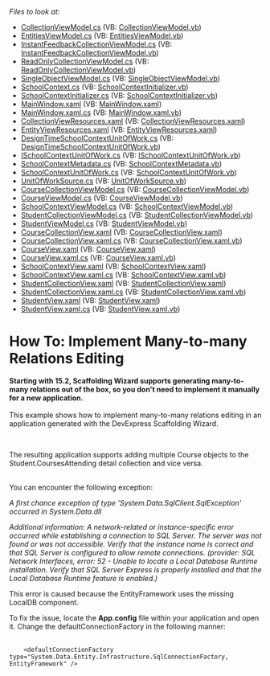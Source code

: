 <!-- default file list -->
*Files to look at*:

* [CollectionViewModel.cs](./CS/Scaffolding.ManyToMany/Common/CollectionViewModel.cs) (VB: [CollectionViewModel.vb](./VB/Scaffolding.ManyToMany/Common/CollectionViewModel.vb))
* [EntitiesViewModel.cs](./CS/Scaffolding.ManyToMany/Common/EntitiesViewModel.cs) (VB: [EntitiesViewModel.vb](./VB/Scaffolding.ManyToMany/Common/EntitiesViewModel.vb))
* [InstantFeedbackCollectionViewModel.cs](./CS/Scaffolding.ManyToMany/Common/InstantFeedbackCollectionViewModel.cs) (VB: [InstantFeedbackCollectionViewModel.vb](./VB/Scaffolding.ManyToMany/Common/InstantFeedbackCollectionViewModel.vb))
* [ReadOnlyCollectionViewModel.cs](./CS/Scaffolding.ManyToMany/Common/ReadOnlyCollectionViewModel.cs) (VB: [ReadOnlyCollectionViewModel.vb](./VB/Scaffolding.ManyToMany/Common/ReadOnlyCollectionViewModel.vb))
* [SingleObjectViewModel.cs](./CS/Scaffolding.ManyToMany/Common/SingleObjectViewModel.cs) (VB: [SingleObjectViewModel.vb](./VB/Scaffolding.ManyToMany/Common/SingleObjectViewModel.vb))
* [SchoolContext.cs](./CS/Scaffolding.ManyToMany/Data/SchoolContext.cs) (VB: [SchoolContextInitializer.vb](./VB/Scaffolding.ManyToMany/Data/SchoolContextInitializer.vb))
* [SchoolContextInitializer.cs](./CS/Scaffolding.ManyToMany/Data/SchoolContextInitializer.cs) (VB: [SchoolContextInitializer.vb](./VB/Scaffolding.ManyToMany/Data/SchoolContextInitializer.vb))
* [MainWindow.xaml](./CS/Scaffolding.ManyToMany/MainWindow.xaml) (VB: [MainWindow.xaml](./VB/Scaffolding.ManyToMany/MainWindow.xaml))
* [MainWindow.xaml.cs](./CS/Scaffolding.ManyToMany/MainWindow.xaml.cs) (VB: [MainWindow.xaml.vb](./VB/Scaffolding.ManyToMany/MainWindow.xaml.vb))
* [CollectionViewResources.xaml](./CS/Scaffolding.ManyToMany/Resources/CollectionViewResources.xaml) (VB: [CollectionViewResources.xaml](./VB/Scaffolding.ManyToMany/Resources/CollectionViewResources.xaml))
* [EntityViewResources.xaml](./CS/Scaffolding.ManyToMany/Resources/EntityViewResources.xaml) (VB: [EntityViewResources.xaml](./VB/Scaffolding.ManyToMany/Resources/EntityViewResources.xaml))
* [DesignTimeSchoolContextUnitOfWork.cs](./CS/Scaffolding.ManyToMany/SchoolContextDataModel/DesignTimeSchoolContextUnitOfWork.cs) (VB: [DesignTimeSchoolContextUnitOfWork.vb](./VB/Scaffolding.ManyToMany/SchoolContextDataModel/DesignTimeSchoolContextUnitOfWork.vb))
* [ISchoolContextUnitOfWork.cs](./CS/Scaffolding.ManyToMany/SchoolContextDataModel/ISchoolContextUnitOfWork.cs) (VB: [ISchoolContextUnitOfWork.vb](./VB/Scaffolding.ManyToMany/SchoolContextDataModel/ISchoolContextUnitOfWork.vb))
* [SchoolContextMetadata.cs](./CS/Scaffolding.ManyToMany/SchoolContextDataModel/SchoolContextMetadata.cs) (VB: [SchoolContextMetadata.vb](./VB/Scaffolding.ManyToMany/SchoolContextDataModel/SchoolContextMetadata.vb))
* [SchoolContextUnitOfWork.cs](./CS/Scaffolding.ManyToMany/SchoolContextDataModel/SchoolContextUnitOfWork.cs) (VB: [SchoolContextUnitOfWork.vb](./VB/Scaffolding.ManyToMany/SchoolContextDataModel/SchoolContextUnitOfWork.vb))
* [UnitOfWorkSource.cs](./CS/Scaffolding.ManyToMany/SchoolContextDataModel/UnitOfWorkSource.cs) (VB: [UnitOfWorkSource.vb](./VB/Scaffolding.ManyToMany/SchoolContextDataModel/UnitOfWorkSource.vb))
* [CourseCollectionViewModel.cs](./CS/Scaffolding.ManyToMany/ViewModels/Course/CourseCollectionViewModel.cs) (VB: [CourseCollectionViewModel.vb](./VB/Scaffolding.ManyToMany/ViewModels/Course/CourseCollectionViewModel.vb))
* [CourseViewModel.cs](./CS/Scaffolding.ManyToMany/ViewModels/Course/CourseViewModel.cs) (VB: [CourseViewModel.vb](./VB/Scaffolding.ManyToMany/ViewModels/Course/CourseViewModel.vb))
* [SchoolContextViewModel.cs](./CS/Scaffolding.ManyToMany/ViewModels/SchoolContextViewModel.cs) (VB: [SchoolContextViewModel.vb](./VB/Scaffolding.ManyToMany/ViewModels/SchoolContextViewModel.vb))
* [StudentCollectionViewModel.cs](./CS/Scaffolding.ManyToMany/ViewModels/Student/StudentCollectionViewModel.cs) (VB: [StudentCollectionViewModel.vb](./VB/Scaffolding.ManyToMany/ViewModels/Student/StudentCollectionViewModel.vb))
* [StudentViewModel.cs](./CS/Scaffolding.ManyToMany/ViewModels/Student/StudentViewModel.cs) (VB: [StudentViewModel.vb](./VB/Scaffolding.ManyToMany/ViewModels/Student/StudentViewModel.vb))
* [CourseCollectionView.xaml](./CS/Scaffolding.ManyToMany/Views/Course/CourseCollectionView.xaml) (VB: [CourseCollectionView.xaml](./VB/Scaffolding.ManyToMany/Views/Course/CourseCollectionView.xaml))
* [CourseCollectionView.xaml.cs](./CS/Scaffolding.ManyToMany/Views/Course/CourseCollectionView.xaml.cs) (VB: [CourseCollectionView.xaml.vb](./VB/Scaffolding.ManyToMany/Views/Course/CourseCollectionView.xaml.vb))
* [CourseView.xaml](./CS/Scaffolding.ManyToMany/Views/Course/CourseView.xaml) (VB: [CourseView.xaml](./VB/Scaffolding.ManyToMany/Views/Course/CourseView.xaml))
* [CourseView.xaml.cs](./CS/Scaffolding.ManyToMany/Views/Course/CourseView.xaml.cs) (VB: [CourseView.xaml.vb](./VB/Scaffolding.ManyToMany/Views/Course/CourseView.xaml.vb))
* [SchoolContextView.xaml](./CS/Scaffolding.ManyToMany/Views/SchoolContextView.xaml) (VB: [SchoolContextView.xaml](./VB/Scaffolding.ManyToMany/Views/SchoolContextView.xaml))
* [SchoolContextView.xaml.cs](./CS/Scaffolding.ManyToMany/Views/SchoolContextView.xaml.cs) (VB: [SchoolContextView.xaml.vb](./VB/Scaffolding.ManyToMany/Views/SchoolContextView.xaml.vb))
* [StudentCollectionView.xaml](./CS/Scaffolding.ManyToMany/Views/Student/StudentCollectionView.xaml) (VB: [StudentCollectionView.xaml](./VB/Scaffolding.ManyToMany/Views/Student/StudentCollectionView.xaml))
* [StudentCollectionView.xaml.cs](./CS/Scaffolding.ManyToMany/Views/Student/StudentCollectionView.xaml.cs) (VB: [StudentCollectionView.xaml.vb](./VB/Scaffolding.ManyToMany/Views/Student/StudentCollectionView.xaml.vb))
* [StudentView.xaml](./CS/Scaffolding.ManyToMany/Views/Student/StudentView.xaml) (VB: [StudentView.xaml](./VB/Scaffolding.ManyToMany/Views/Student/StudentView.xaml))
* [StudentView.xaml.cs](./CS/Scaffolding.ManyToMany/Views/Student/StudentView.xaml.cs) (VB: [StudentView.xaml.vb](./VB/Scaffolding.ManyToMany/Views/Student/StudentView.xaml.vb))
<!-- default file list end -->
# How To: Implement Many-to-many Relations Editing


<p><strong>Starting with 15.2, Scaffolding Wizard supports generating many-to-many relations out of the box, so you don't need to implement it manually for a new application.</strong><br><br>This example shows how to implement many-to-many relations editing in an application generated with the DevExpress Scaffolding Wizard.</p>
<br>
<p>The resulting application supports adding multiple Course objects to the Student.CoursesAttending detail collection and vice versa.<br><br></p>
<p>You can encounter the following exception:</p>
<p><em>A first chance exception of type 'System.Data.SqlClient.SqlException' occurred in System.Data.dll</em></p>
<p><em>Additional information: A network-related or instance-specific error occurred while establishing a connection to SQL Server. The server was not found or was not accessible. Verify that the instance name is correct and that SQL Server is configured to allow remote connections. (provider: SQL Network Interfaces, error: 52 - Unable to locate a Local Database Runtime installation. Verify that SQL Server Express is properly installed and that the Local Database Runtime feature is enabled.)</em></p>
<p>This error is caused because the EntityFramework uses the missing LocalDB component.</p>
<p>To fix the issue, locate the <strong>App.config</strong> file within your application and open it. Change the defaultConnectionFactory in the following manner:<br><br></p>


```xaml
    <defaultConnectionFactory type="System.Data.Entity.Infrastructure.SqlConnectionFactory, EntityFramework" /> 
```



<br/>


